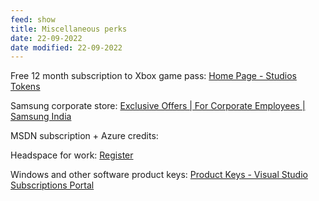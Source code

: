 ```yaml
---
feed: show
title: Miscellaneous perks
date: 22-09-2022
date modified: 22-09-2022
---
```

Free 12 month subscription to Xbox game pass: [Home Page - Studios Tokens](https://studiostokens.azurewebsites.net/)

Samsung corporate store: [Exclusive Offers | For Corporate Employees | Samsung India](https://www.samsung.com/in/store/corporate/login/)

MSDN subscription + Azure credits:

Headspace for work: [Register](https://work.headspace.com/microsoft/member-enroll)

Windows and other software product keys: [Product Keys - Visual Studio Subscriptions Portal](https://my.visualstudio.com/ProductKeys?mkt=en-us)